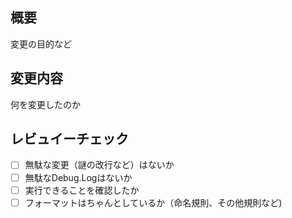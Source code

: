 ## 概要
変更の目的など
## 変更内容
何を変更したのか

## レビュイーチェック
- [ ] 無駄な変更（謎の改行など）はないか  
- [ ] 無駄なDebug.Logはないか  
- [ ] 実行できることを確認したか  
- [ ] フォーマットはちゃんとしているか（命名規則、その他規則など)
